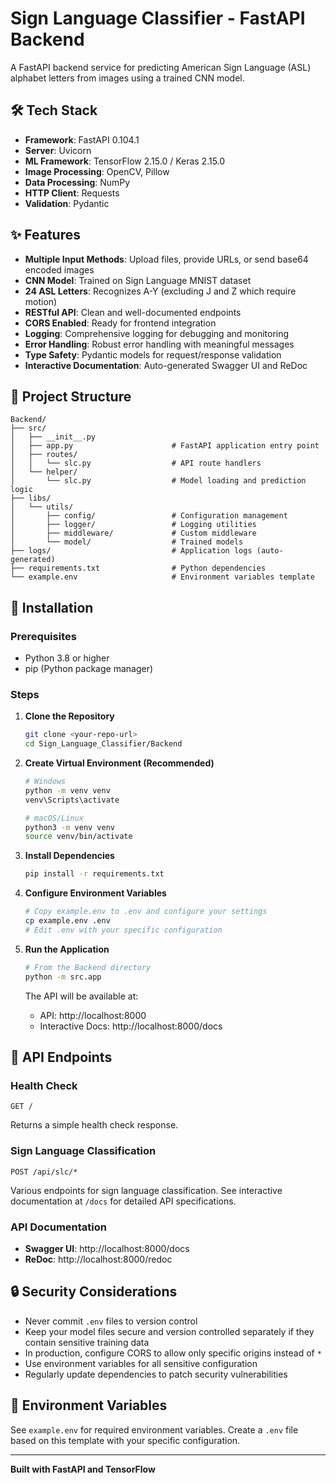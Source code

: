 # Sign Language Classifier - FastAPI Backend

A FastAPI backend service for predicting American Sign Language (ASL) alphabet letters from images using a trained CNN model.

## 🛠 Tech Stack

- **Framework**: FastAPI 0.104.1
- **Server**: Uvicorn
- **ML Framework**: TensorFlow 2.15.0 / Keras 2.15.0
- **Image Processing**: OpenCV, Pillow
- **Data Processing**: NumPy
- **HTTP Client**: Requests
- **Validation**: Pydantic

## ✨ Features

- **Multiple Input Methods**: Upload files, provide URLs, or send base64 encoded images
- **CNN Model**: Trained on Sign Language MNIST dataset
- **24 ASL Letters**: Recognizes A-Y (excluding J and Z which require motion)
- **RESTful API**: Clean and well-documented endpoints
- **CORS Enabled**: Ready for frontend integration
- **Logging**: Comprehensive logging for debugging and monitoring
- **Error Handling**: Robust error handling with meaningful messages
- **Type Safety**: Pydantic models for request/response validation
- **Interactive Documentation**: Auto-generated Swagger UI and ReDoc

## 📁 Project Structure

```
Backend/
├── src/
│   ├── __init__.py
│   ├── app.py                      # FastAPI application entry point
│   ├── routes/
│   │   └── slc.py                  # API route handlers
│   └── helper/
│       └── slc.py                  # Model loading and prediction logic
├── libs/
│   └── utils/
│       ├── config/                 # Configuration management
│       ├── logger/                 # Logging utilities
│       ├── middleware/             # Custom middleware
│       └── model/                  # Trained models
├── logs/                           # Application logs (auto-generated)
├── requirements.txt                # Python dependencies
└── example.env                     # Environment variables template
```

## 🚀 Installation

### Prerequisites
- Python 3.8 or higher
- pip (Python package manager)

### Steps

1. **Clone the Repository**
   ```bash
   git clone <your-repo-url>
   cd Sign_Language_Classifier/Backend
   ```

2. **Create Virtual Environment (Recommended)**
   ```bash
   # Windows
   python -m venv venv
   venv\Scripts\activate

   # macOS/Linux
   python3 -m venv venv
   source venv/bin/activate
   ```

3. **Install Dependencies**
   ```bash
   pip install -r requirements.txt
   ```

4. **Configure Environment Variables**
   ```bash
   # Copy example.env to .env and configure your settings
   cp example.env .env
   # Edit .env with your specific configuration
   ```

5. **Run the Application**
   ```bash
   # From the Backend directory
   python -m src.app
   ```

   The API will be available at:
   - API: http://localhost:8000
   - Interactive Docs: http://localhost:8000/docs

## 📡 API Endpoints

### Health Check
```http
GET /
```
Returns a simple health check response.

### Sign Language Classification
```http
POST /api/slc/*
```
Various endpoints for sign language classification. See interactive documentation at `/docs` for detailed API specifications.

### API Documentation
- **Swagger UI**: http://localhost:8000/docs
- **ReDoc**: http://localhost:8000/redoc

## 🔒 Security Considerations

- Never commit `.env` files to version control
- Keep your model files secure and version controlled separately if they contain sensitive training data
- In production, configure CORS to allow only specific origins instead of `*`
- Use environment variables for all sensitive configuration
- Regularly update dependencies to patch security vulnerabilities

## 📝 Environment Variables

See `example.env` for required environment variables. Create a `.env` file based on this template with your specific configuration.

---

**Built with FastAPI and TensorFlow**